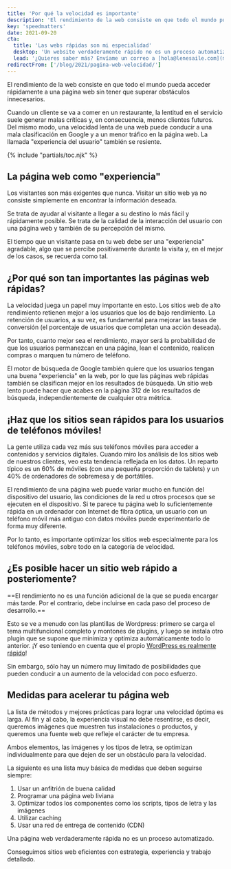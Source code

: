 ```yaml
---
title: 'Por qué la velocidad es importante'
description: 'El rendimiento de la web consiste en que todo el mundo pueda acceder rápidamente a una página web sin tener que superar obstáculos innecesarios.'
key: 'speedmatters'
date: 2021-09-20
cta:
  title: 'Las webs rápidas son mi especialidad'
  desktop: 'Un website verdaderamente rápido no es un proceso automatizado. Consigo sitios web eficientes con estrategia, experiencia y trabajo detallado.'
  lead: '¿Quieres saber más? Envíame un correo a [hola@lenesaile.com](mailto:hola@lenesaile.com).'
redirectFrom: ['/blog/2021/pagina-web-velocidad/']
---
```


El rendimiento de la web consiste en que todo el mundo pueda acceder rápidamente a una página web sin tener que superar obstáculos innecesarios.

Cuando un cliente se va a comer en un restaurante, la lentitud en el servicio suele generar malas críticas y, en consecuencia, menos clientes futuros. Del mismo modo, una velocidad lenta de una web puede conducir a una mala clasificación en Google y a un menor tráfico en la página web. La llamada "experiencia del usuario" también se resiente.

{% include "partials/toc.njk" %}

## La página web como "experiencia"

Los visitantes son más exigentes que nunca. Visitar un sitio web ya no consiste simplemente en encontrar la información deseada.

Se trata de ayudar al visitante a llegar a su destino lo más fácil y rápidamente posible. Se trata de la calidad de la interacción del usuario con una página web y también de su percepción del mismo.

El tiempo que un visitante pasa en tu web debe ser una "experiencia" agradable, algo que se percibe positivamente durante la visita y, en el mejor de los casos, se recuerda como tal.

## ¿Por qué son tan importantes las páginas web rápidas?

La velocidad juega un papel muy importante en esto. Los sitios web de alto rendimiento retienen mejor a los usuarios que los de bajo rendimiento. La retención de usuarios, a su vez, es fundamental para mejorar las tasas de conversión (el porcentaje de usuarios que completan una acción deseada).

Por tanto, cuanto mejor sea el rendimiento, mayor será la probabilidad de que los usuarios permanezcan en una página, lean el contenido, realicen compras o marquen tu número de teléfono.

El motor de búsqueda de Google también quiere que los usuarios tengan una buena "experiencia" en la web, por lo que las páginas web rápidas también se clasifican mejor en los resultados de búsqueda. Un sitio web lento puede hacer que acabes en la página 312 de los resultados de búsqueda, independientemente de cualquier otra métrica.

## ¡Haz que los sitios sean rápidos para los usuarios de teléfonos móviles!

La gente utiliza cada vez más sus teléfonos móviles para acceder a contenidos y servicios digitales. Cuando miro los análisis de los sitios web de nuestros clientes, veo esta tendencia reflejada en los datos. Un reparto típico es un 60% de móviles (con una pequeña proporción de tablets) y un 40% de ordenadores de sobremesa y de portátiles.

El rendimiento de una página web puede variar mucho en función del dispositivo del usuario, las condiciones de la red u otros procesos que se ejecuten en el dispositivo. Si te parece tu página web lo suficientemente rápida en un ordenador con Internet de fibra óptica, un usuario con un teléfono móvil más antiguo con datos móviles puede experimentarlo de forma muy diferente.

Por lo tanto, es importante optimizar los sitios web especialmente para los teléfonos móviles, sobre todo en la categoría de velocidad.

## ¿Es posible hacer un sitio web rápido a posteriomente?

==El rendimiento no es una función adicional de la que se pueda encargar más tarde. Por el contrario, debe incluirse en cada paso del proceso de desarrollo.==

Esto se ve a menudo con las plantillas de Wordpress: primero se carga el tema multifuncional completo y montones de plugins, y luego se instala otro plugin que se supone que minimiza y optimiza automáticamente todo lo anterior. ¡Y eso teniendo en cuenta que el propio [WordPress es realmente rápido](/es/blog/algunas-notas-personales-sobre-wordpress-en-2022/#wordpress-es-gratuito-seguro-y-rapido)!

Sin embargo, sólo hay un número muy limitado de posibilidades que pueden conducir a un aumento de la velocidad con poco esfuerzo.

## Medidas para acelerar tu página web

La lista de métodos y mejores prácticas para lograr una velocidad óptima es larga. Al fin y al cabo, la experiencia visual no debe resentirse, es decir, queremos imágenes que muestren tus instalaciones o productos, y queremos una fuente web que refleje el carácter de tu empresa.

Ambos elementos, las imágenes y los tipos de letra, se optimizan individualmente para que dejen de ser un obstáculo para la velocidad.

La siguiente es una lista muy básica de medidas que deben seguirse siempre:

1. Usar un anfitrión de buena calidad
2. Programar una página web liviana
3. Optimizar todos los componentes como los scripts, tipos de letra y las imágenes
4. Utilizar caching
5. Usar una red de entrega de contenido (CDN)

Una página web verdaderamente rápida no es un proceso automatizado.

Conseguimos sitios web eficientes con estrategia, experiencia y trabajo detallado.
